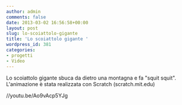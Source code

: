 ```yaml
---
author: admin
comments: false
date: 2013-03-02 16:56:58+00:00
layout: post
slug: lo-scoiattolo-gigante
title: 'Lo scoiattolo gigante '
wordpress_id: 381
categories:
- progetti
- Video
---
```


Lo scoiattolo gigante sbuca da dietro una montagna e fa "squit squit". L'animazione è stata realizzata con Scratch (scratch.mit.edu)

//youtu.be/Ao9vAcp5YJg


